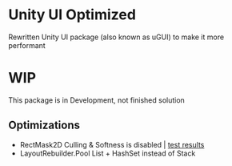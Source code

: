 # Unity UI Optimized
Rewritten Unity UI package (also known as uGUI) to make it more performant

# WIP
This package is in Development, not finished solution

## Optimizations
- RectMask2D Culling & Softness is disabled | [test results]( https://github.com/mitay-walle/Unity3d-RectMask2DCulling/blob/main/README.md )
- LayoutRebuilder.Pool List<T> + HashSet<T> instead of Stack<T> 
